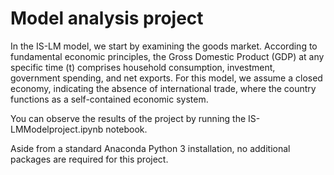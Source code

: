 # Model analysis project
In the IS-LM model, we start by examining the goods market. According to fundamental economic principles, the Gross Domestic Product (GDP) at any specific time (t) comprises household consumption, investment, government spending, and net exports. For this model, we assume a closed economy, indicating the absence of international trade, where the country functions as a self-contained economic system.

You can observe the results of the project by running the IS-LMModelproject.ipynb notebook.

Aside from a standard Anaconda Python 3 installation, no additional packages are required for this project.